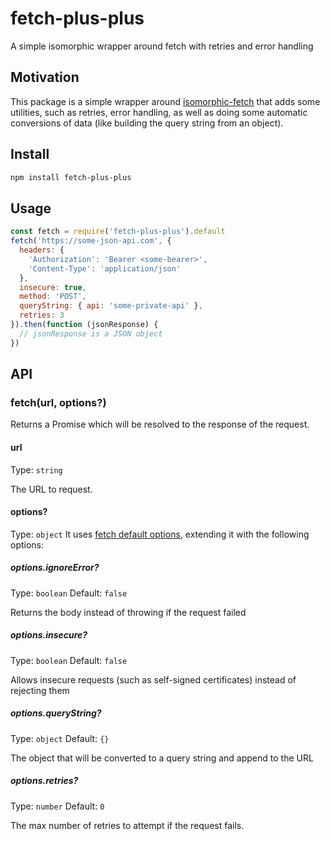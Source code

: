 # fetch-plus-plus

A simple isomorphic wrapper around fetch with retries and error handling

## Motivation

This package is a simple wrapper around [isomorphic-fetch](https://www.npmjs.com/package/isomorphic-fetch) that adds some utilities, such as retries, error handling, as well as doing some automatic conversions of data (like building the query string from an object).

## Install

```sh
npm install fetch-plus-plus
```

## Usage

```js
const fetch = require('fetch-plus-plus').default
fetch('https://some-json-api.com', {
  headers: {
    'Authorization': 'Bearer <some-bearer>',
    'Content-Type': 'application/json'
  },
  insecure: true,
  method: 'POST',
  queryString: { api: 'some-private-api' },
  retries: 3
}).then(function (jsonResponse) {
  // jsonResponse is a JSON object
})
```

## API

### fetch(url, options?)

Returns a Promise which will be resolved to the response of the request.

#### url

Type: `string`

The URL to request.

#### options?

Type: `object`
It uses [fetch default options](https://www.npmjs.com/package/node-fetch#options), extending it with the following options:

##### options.ignoreError?

Type: `boolean`
Default: `false`

Returns the body instead of throwing if the request failed

##### options.insecure?

Type: `boolean`
Default: `false`

Allows insecure requests (such as self-signed certificates) instead of rejecting them

##### options.queryString?

Type: `object`
Default: `{}`

The object that will be converted to a query string and append to the URL

##### options.retries?

Type: `number`
Default: `0`

The max number of retries to attempt if the request fails.
